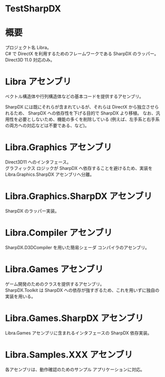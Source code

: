 TestSharpDX
==========

# 概要

プロジェクト名 Libra。  
C# で DirectX を利用するためのフレームワークである SharpDX のラッパー。  
Direct3D 11.0 対応のみ。

# Libra アセンブリ

ベクトル構造体や行列構造体などの基本コードを提供するアセンブリ。

SharpDX には既にそれらが含まれているが、それらは DirectX から独立させられるため、
SharpDX への依存性を下げる目的で SharpDX より移植。
なお、汎用性を必要としないため、機能の多くを削除している
(例えば、左手系と右手系の両方への対応などは不要である、など)。

# Libra.Graphics アセンブリ

Direct3D11 へのインタフェース。  
グラフィックス ロジックが SharpDX へ依存することを避けるため、実装を Libra.Graphics.SharpDX アセンブリへ分離。

# Libra.Graphics.SharpDX アセンブリ

SharpDX のラッパー実装。

# Libra.Compiler アセンブリ

SharpDX.D3DCompiler を用いた簡易シェーダ コンパイラのアセンブリ。

# Libra.Games アセンブリ

ゲーム開発のためのクラスを提供するアセンブリ。  
SharpDX.Toolkit は SharpDX への依存が強すぎるため、これを用いずに独自の実装を用いる。

# Libra.Games.SharpDX アセンブリ

Libra.Games アセンブリに含まれるインタフェースの SharpDX 依存実装。

# Libra.Samples.XXX アセンブリ

各アセンブリは、動作確認のためのサンプル アプリケーションに対応。